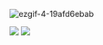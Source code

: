 
![ezgif-4-19afd6ebab](https://user-images.githubusercontent.com/92919697/158033656-9ef088f9-c08a-4084-a5cc-7faddf7891ee.gif)

<img src="https://github-readme-stats.vercel.app/api?username=neyaznafiz&show_icons=true&theme=light&line_height=27"> <img src="https://github-readme-stats.vercel.app/api/top-langs/?username=neyaznafiz&theme=light&hide_langs_below=1">
